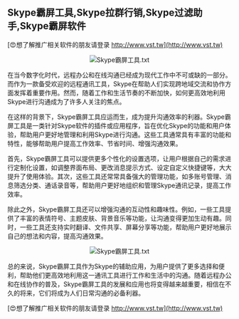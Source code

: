 ## **Skype霸屏工具,Skype拉群行销,Skype过滤助手,Skype霸屏软件**

[😍想了解推广相关软件的朋友请登录 http://www.vst.tw](http://www.vst.tw)

 <center><img src="https://vst.tw/MP4/tuiguang/png/8.png" alt="Skype霸屏工具.txt"></center>

在当今数字化时代，远程办公和在线沟通已经成为现代工作中不可或缺的一部分。而作为一款备受欢迎的远程通讯工具，Skype在帮助人们实现跨地域交流和协作方面发挥着重要作用。然而，随着工作和生活节奏的不断加快，如何更高效地利用Skype进行沟通成为了许多人关注的焦点。

在这样的背景下，Skype霸屏工具应运而生，成为提升沟通效率的利器。Skype霸屏工具是一类针对Skype软件的插件或应用程序，旨在优化Skype的功能和用户体验，帮助用户更好地管理和利用Skype进行沟通。这些工具通常具有丰富的功能和特性，能够帮助用户提高工作效率、节省时间、增强沟通效果。

首先，Skype霸屏工具可以提供更多个性化的设置选项，让用户根据自己的需求进行定制化设置，如调整界面布局、更改消息提示方式、设定自定义快捷键等，大大提升了使用体验。其次，这些工具还常常具备强大的管理功能，如多账号管理、消息筛选分类、通话录音等，帮助用户更好地组织和管理Skype通讯记录，提高工作效率。

除此之外，Skype霸屏工具还可以增强沟通的互动性和趣味性。例如，一些工具提供了丰富的表情符号、主题皮肤、背景音乐等功能，让沟通变得更加生动有趣。同时，一些工具还支持实时翻译、文件共享、屏幕分享等功能，帮助用户更好地展示自己的想法和内容，提高沟通效果。

 <center><img src="https://vst.tw/MP4/tuiguang/png/7.png" alt="Skype霸屏工具.txt"></center>

总的来说，Skype霸屏工具作为Skype的辅助应用，为用户提供了更多选择和便利，帮助他们更高效地利用这一通讯工具进行工作和生活中的沟通。随着远程办公和在线协作的普及，Skype霸屏工具的发展和应用也将变得越来越重要，相信在不久的将来，它们将成为人们日常沟通的必备利器。

[😍想了解推广相关软件的朋友请登录 http://www.vst.tw](http://www.vst.tw)



